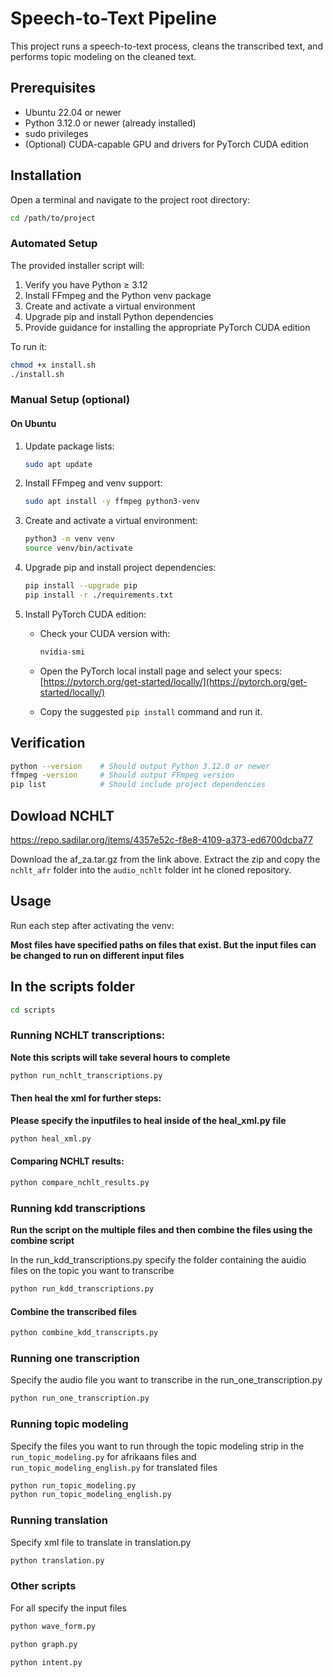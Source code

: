 # Speech-to-Text Pipeline

This project runs a speech-to-text process, cleans the transcribed text, and performs topic modeling on the cleaned text.

## Prerequisites

- Ubuntu 22.04 or newer
- Python 3.12.0 or newer (already installed)
- sudo privileges
- (Optional) CUDA-capable GPU and drivers for PyTorch CUDA edition

## Installation

Open a terminal and navigate to the project root directory:

```bash
cd /path/to/project
```

### Automated Setup

The provided installer script will:

1. Verify you have Python ≥ 3.12
2. Install FFmpeg and the Python venv package
3. Create and activate a virtual environment
4. Upgrade pip and install Python dependencies
5. Provide guidance for installing the appropriate PyTorch CUDA edition

To run it:

```bash
chmod +x install.sh
./install.sh
```

### Manual Setup (optional)

#### On Ubuntu

1. Update package lists:

   ```bash
   sudo apt update
   ```

2. Install FFmpeg and venv support:

   ```bash
   sudo apt install -y ffmpeg python3-venv
   ```

3. Create and activate a virtual environment:

   ```bash
   python3 -m venv venv
   source venv/bin/activate
   ```

4. Upgrade pip and install project dependencies:

   ```bash
   pip install --upgrade pip
   pip install -r ./requirements.txt
   ```

5. Install PyTorch CUDA edition:

   - Check your CUDA version with:

     ```bash
     nvidia-smi
     ```

   - Open the PyTorch local install page and select your specs:
     [https://pytorch.org/get-started/locally/](https://pytorch.org/get-started/locally/)
   - Copy the suggested `pip install` command and run it.

## Verification

```bash
python --version    # Should output Python 3.12.0 or newer
ffmpeg -version     # Should output FFmpeg version
pip list            # Should include project dependencies
```
## Dowload NCHLT

https://repo.sadilar.org/items/4357e52c-f8e8-4109-a373-ed6700dcba77

Download the af_za.tar.gz from the link above. Extract the zip and copy the `nchlt_afr` folder into the `audio_nchlt` folder int he cloned repository. 


## Usage

Run each step after activating the venv:

**Most files have specified paths on files that exist. But the input files can be changed to run on different input files**

## In the scripts folder
```bash
cd scripts
```

### Running NCHLT transcriptions:
**Note this scripts will take several hours to complete**

```bash
python run_nchlt_transcriptions.py
```

#### Then heal the xml for further steps:
**Please specify the inputfiles to heal inside of the heal_xml.py file**
```bash
python heal_xml.py
```

#### Comparing NCHLT results:
```bash
python compare_nchlt_results.py
```

### Running kdd transcriptions
**Run the script on the multiple files and then combine the files using the combine script**

In the run_kdd_transcriptions.py specify the folder containing the auidio files on the topic you want to transcribe

```bash
python run_kdd_transcriptions.py
```

#### Combine the transcribed files
```bash
python combine_kdd_transcripts.py
```


### Running one transcription

Specify the audio file you want to transcribe in the run_one_transcription.py

```bash
python run_one_transcription.py
```

### Running topic modeling
Specify the files you want to run through the topic modeling strip in the `run_topic_modeling.py` for afrikaans files and `run_topic_modeling_english.py` for translated files

```bash
python run_topic_modeling.py
python run_topic_modeling_english.py
```

### Running translation
Specify xml file to translate in translation.py

```bash
python translation.py
```

### Other scripts
For all specify the input files

```bash
python wave_form.py
```

```bash
python graph.py
```

```bash
python intent.py
```